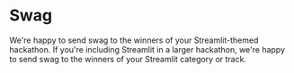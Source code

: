 # Swag

We're happy to send swag to the winners of your Streamlit-themed hackathon. If you're including Streamlit in a larger hackathon, we're happy to send swag to the winners of your Streamlit category or track.

